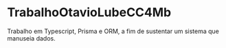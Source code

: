 # TrabalhoOtavioLubeCC4Mb
Trabalho em Typescript, Prisma e ORM, a fim de sustentar um sistema que manuseia dados.
